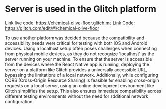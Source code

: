 # Server is used in the Glitch platform

Link live code: https://chemical-olive-floor.glitch.me
Link Code: https://glitch.com/edit/#!/chemical-olive-floor

To use another platform was decided because the compatibility and accessibility needs were critical for testing with
both iOS and Android devices.
Using a localhost setup often poses challenges when connecting from physical mobile devices,
as they do not recognize 'localhost' as the server running on your machine.
To ensure that the server is
accessible from the devices where the React Native app is running, deploying the server on a platform like Glitch
provides a universally accessible URL, bypassing the limitations of a local network.
Additionally, while configuring
CORS (Cross-Origin Resource Sharing) is feasible for enabling cross-origin requests on a local server, using an online
development environment like Glitch simplifies the setup.
This also ensures immediate compatibility across different
testing environments without the need for additional network configuration.